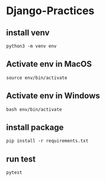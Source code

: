 # Django-Practices

## install venv

```
python3 -m venv env
```

## Activate env in MacOS

```
source env/bin/activate
```

## Activate env in Windows

```
bash env/bin/activate
```

## install package

```
pip install -r requirements.txt
```

## run test

```
pytest
```
